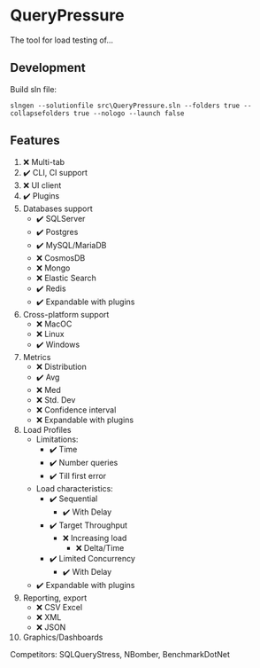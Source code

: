 # QueryPressure

The tool for load testing of...

## Development

Build sln file: 
```console
slngen --solutionfile src\QueryPressure.sln --folders true --collapsefolders true --nologo --launch false
```


## Features

1. ❌ Multi-tab
2. ✔️ CLI, CI support
3. ❌ UI client
4. ✔️ Plugins
5. Databases support
    - ✔️ SQLServer
    - ✔️ Postgres
    - ✔️ MySQL/MariaDB
    - ❌ CosmosDB
    - ❌ Mongo
    - ❌ Elastic Search
    - ✔️ Redis
    - ✔️ Expandable with plugins
6. Cross-platform support
    - ❌ MacOC
    - ❌ Linux
    - ✔️ Windows
7. Metrics
    - ❌ Distribution
    - ✔️ Avg
    - ❌ Med
    - ❌ Std. Dev
    - ❌ Confidence interval
    - ❌ Expandable with plugins
8. Load Profiles
    - Limitations:
        - ✔️ Time
        - ✔️ Number queries
        - ✔️ Till first error
    - Load characteristics:
        - ✔️ Sequential
            - ✔️ With Delay
        - ✔️ Target Throughput
            - ❌ Increasing load
                - ❌ Delta/Time
        - ✔️ Limited Concurrency
            - ✔️ With Delay
    - ✔️ Expandable with plugins
9. Reporting, export
    - ❌ CSV Excel
    - ❌ XML
    - ❌ JSON
10. Graphics/Dashboards

Competitors: SQLQueryStress, NBomber, BenchmarkDotNet 

